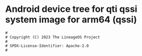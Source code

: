 # Android device tree for qti qssi system image for arm64 (qssi)

```
#
# Copyright (C) 2023 The LineageOS Project
#
# SPDX-License-Identifier: Apache-2.0
#
```
